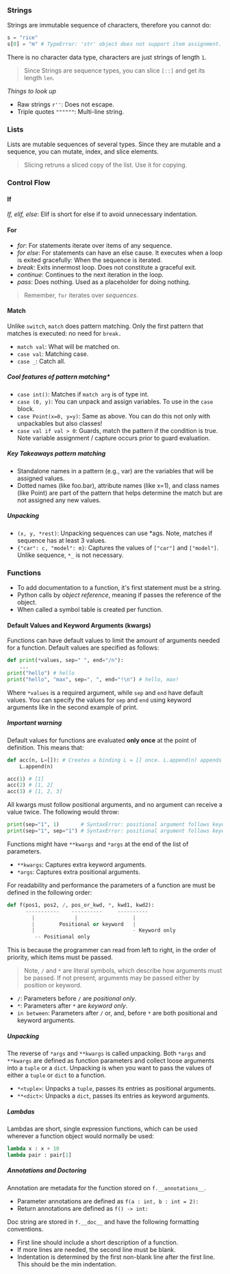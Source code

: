 ### Strings
Strings are immutable sequence of characters, therefore you cannot do:
```python
s = "rice" 
s[0] = "m" # TypeError: 'str' object does not support item assignment.
```
There is no character data type, characters are just strings of length `1`.

> Since Strings are sequence types, you can slice `[::]` and get its length `len`.

*Things to look up*
- Raw strings `r''`: Does not escape.
- Triple quotes `""""""`: Multi-line string.


### Lists
Lists are mutable sequences of several types. Since they are mutable and a sequence,
you can mutate, index, and slice elements.

> Slicing retruns a sliced copy of the list. Use it for copying.

### Control Flow
#### If
*If, elif, else*: Elif is short for else if to avoid unnecessary indentation.

#### For
- *for*: For statements iterate over items of any sequence.
- *for else*: For statements can have an else cause. It executes when a loop is exited gracefully: When the sequence is iterated.
- *break*: Exits innermost loop. Does not constitute a graceful exit.
- *continue*: Continues to the next iteration in the loop.
- *pass*: Does nothing. Used as a placeholder for doing nothing. 

> Remember, `for` iterates over *sequences*.

#### Match
Unlike `switch`, `match` does pattern matching. Only the first pattern that matches is executed: no need for `break.`
- `match val`: What will be matched on.
- `case val`: Matching case.
- `case _`: Catch all.

##### Cool features of pattern matching*
- `case int()`: Matches if `match arg` is of type int.
- `case (0, y)`: You can unpack and assign variables. To use in the `case` block.
- `case Point(x=0, y=y)`: Same as above. You can do this not only with unpackables but also classes!
- `case val if val > 0`: Guards, match the pattern if the condition is true. Note variable assignment / capture occurs prior to guard evaluation.

##### Key Takeaways pattern matching
- Standalone names in a pattern (e.g., var) are the variables that will be assigned values.
- Dotted names (like foo.bar), attribute names (like x=1), and class names (like Point) are
part of the pattern that helps determine the match but are not assigned any new values.

##### Unpacking
- `(x, y, *rest)`: Unpacking sequences can use *ags. Note, matches if sequence has at least 3 values.
- `{"car": c, "model": m}`: Captures the values of `["car"]` and `["model"]`. Unlike sequence, `*_` is not necessary.

### Functions
- To add documentation to a function, it's first statement must be a string.
- Python calls by *object reference*, meaning if passes the reference of the object. 
- When called a symbol table is created per function.

#### Default Values and Keyword Arguments (kwargs)
Functions can have default values to limit the amount of arguments needed for a function. Default values
are specified as follows:
```python
def print(*values, sep=" ", end="/n"):
    ...
print("hello") # hello
print("hello", "max", sep=", ", end="!\n") # hello, max!
```
Where `*values` is a required argument, while `sep` and `end` have default values. You can specify
the values for `sep` and `end` using keyword arguments like in the second example of print.

##### Important warning
Default values for functions are evaluated **only once** at the point of definition. This means that:
```python
def acc(n, L=[]): # Creates a binding L = [] once. L.append(n) appends to the existing L.
    L.append(n)

acc(1) # [1]
acc(2) # [1, 2]
acc(3) # [1, 2, 3]
```

All kwargs must follow positional arguments, and no argument can receive a value twice. The following would throw:
```python
print(sep="1", 1)       # SyntaxError: positional argument follows keyword argument
print(sep="1", sep="1") # SyntaxError: positional argument follows keyword argument 
```

Functions might have `**kwargs` and `*args` at the end of the list of parameters.
- `**kwargs`: Captures extra keyword arguments. 
- `*args`: Captures extra positional arguments.

For readability and performance the parameters of a function are must be defined in the following order:
```python
def f(pos1, pos2, /, pos_or_kwd, *, kwd1, kwd2):
      -----------    ----------     ----------
        |             |                  |
        |        Positional or keyword   |
        |                                - Keyword only
         -- Positional only
```
This is because the programmer can read from left to right, in the order of priority, which items must be passed.

> Note, `/` and `*` are literal symbols, which describe how arguments must be passed. If not present, arguments may be passed either by position or keyword.
- `/`:  Parameters before `/` are *positional only*.
- `*`: Parameters after `*` are *keyword only*.
- `in between`: Parameters after `/` or, and, before `*` are both positional and keyword arguments.

##### Unpacking
The reverse of `*args` and `**kwargs` is called unpacking. Both `*args` and `**kwargs` are defined as function
parameters and collect loose arguments into a `tuple` or a `dict`. Unpacking is when you want to pass
the values of either a `tuple` or `dict` to a function. 
- `*<tuple>`: Unpacks a `tuple`, passes its entries as positional arguments.
- `**<dict>`: Unpacks a `dict`, passes its entries as keyword arguments.

##### Lambdas
Lambdas are short, single expression functions, which can be used wherever a function object would normally be used:
```python
lambda x : x + 10
lambda pair : pair[1]
```

##### Annotations and Doctoring
Annotation are metadata for the function stored on `f.__annotations__`.
- Parameter annotations are defined as `f(a : int, b : int = 2):`
- Return annotations are defined as `f() -> int:`

Doc string are stored in `f.__doc__` and have the following formatting conventions.
- First line should include a short description of a function.
- If more lines are needed, the second line must be blank.
- Indentation is determined by the first non-blank line after the first line. This should be the min indentation.

